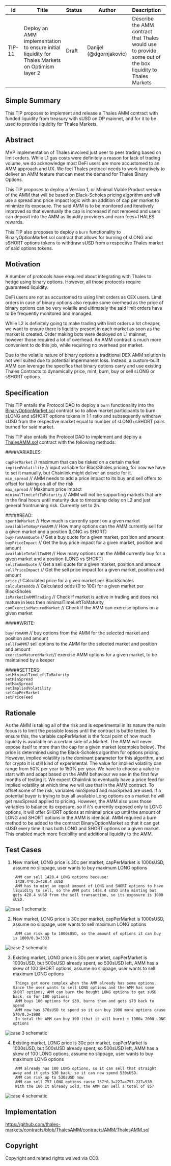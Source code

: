 | id | Title | Status | Author | Description | Discussions to | Created |
| ----------- | ----------- | ----------- | ----------- | ----------- | ----------- | ----------- |
| TIP-11 | Deploy an AMM implementation to ensure initial liquidity for Thales Markets on Optimism layer 2 | Draft | Danijel (@dgornjakovic) | Describe the AMM contract that Thales would use to provide some out of the box liquidity to Thales Markets | https://discord.gg/8bzFdpGTrp | 2021-12-10
 
## Simple Summary
 
This TIP proposes to implement and release a Thales AMM contract with funded liquidity from treasury with sUSD on OP mainnet, and for it to be used to provide liquidity for Thales Markets.
 
## Abstract
 
MVP implementation of Thales involved just peer to peer trading based on limit orders. While L1 gas costs were definitely a reason for lack of trading volume, we do acknowledge most DeFi users are more accustomed to an AMM approach and UX. We feel Thales protocol needs to work iteratively to deliver an AMM feature that can meet the demand for Thales Binary Options.  

This TIP proposes to deploy a Version 1, or Minimal Viable Product version of the AMM that will be based on Black-Scholes pricing algorithm and will use a spread and price impact logic with an addition of cap per market to minimize its exposure. The said AMM is to be monitored and iteratively improved so that eventually the cap is increased if not removed and users can deposit into the AMM as liquidity providers and earn fees+THALES rewards.

This TIP also proposes to deploy a `burn` functionality to BinaryOptionMarket.sol contract that allows for burning of sLONG and sSHORT options tokens to withdraw sUSD from a respective Thales market of said options tokens.
 
## Motivation
 
A number of protocols have enquired about integrating with Thales to hedge using binary options. However, all those protocols require guaranteed liquidity.  

DeFi users are not as accustomed to using limit orders as CEX users. Limit orders in case of binary options also require some overhead as the price of binary options can be very volatile and ultimately the said limit orders have to be frequently monitored and managed.  

While L2 is definitely going to make trading with limit orders a lot cheaper, we want to ensure there is liquidity present in each market as soon as the market is created. Order making bots were deployed on L1 mainnet, however those required a lot of overhead. An AMM contract is much more convenient to do this job, while requiring no overhead per market.
  
Due to the volatile nature of binary options a traditional DEX AMM solution is not well suited due to potential impermanent loss. Instead, a custom-built AMM can leverage the specifics that binary options carry and use existing Thales Contracts to dynamically price, mint, burn, buy or sell sLONG or sSHORT options.
 
## Specification

This TIP entails the Protocol DAO to deploy a `burn` functionality into the [BinaryOptionMarket.sol](https://github.com/thales-markets/contracts/blob/main/contracts/BinaryOptions/BinaryOptionMarket.sol) contract so to allow market participants to burn sLONG and sSHORT options tokens in 1:1 ratio and subsequently withdraw sUSD from the respective market equal to number of sLONG+sSHORT pairs burned for said market.
 
This TIP also entails the Protocol DAO to implement and deploy a [ThalesAMM.sol](https://github.com/thales-markets/contracts/blob/ThalesAMM/contracts/AMM/ThalesAMM.sol) contract with the following methods:  

####VARIABLES:  

`capPerMarket` // maximum that can be risked on a certain market    
`impliedVolatility` // input variable for BlackSholes pricing, for now we have to set it manually, but Chainlink might deliver an oracle for it.       
`min_spread` // AMM needs to add a price impact to its buy and sell offers to offset for taking on all of the risk  
`max_spread` // Maximum price impact    
`minimalTimeLeftToMaturity` // AMM will not be supporting markets that are in the final hours until maturity due to timestamp delay on L2 and just general frontrunning risk. Currently set to 2h.    
 
#####READ:  
`spentOnMarket` // How much is currently spent on a given market    
`availableToBuyFromAMM` // How many options can the AMM currently sell for a given market and a position (LONG vs SHORT)    
`buyFromAmmQuote` // Get a buy quote for a given market, position and amount  
`buyPriceImpact` // Get the buy price impact for a given market, position and amount  
`availableToSellToAMM` // How many options can the AMM currently buy for a given market and a position (LONG vs SHORT)    
`sellToAmmQuote` //  Get a sell quote for a given market, position and amount  
`sellPriceImpact` // Get the sell price impact for a given market, position and amount  
`price` // Calculated price for a given market per BlackScholes  
`calculateOdds` // Calculated odds (0 to 100) for a given market per BlackSholes  
`isMarketInAMMTrading` // Check if market is active in trading and does not mature in less then minimalTimeLeftToMaturity     
`canExerciseMaturedMarket` // Check if the AMM can exercise options on a given market  
  
#####WRITE:
 
`buyFromAMM` // buy options from the AMM for the selected market and position and amount    
`sellToAMM`// sell options to the AMM for the selected market and position and amount  
`exerciseMaturedMarket`// exercise AMM options for a given market, to be maintained by a keeper  
 
#####SETTERS:  
`setMinimalTimeLeftToMaturity`    
`setMinSpread`  
`setMaxSpread`  
`setImpliedVolatility`    
`setCapPerMarket`   
`setPriceFeed`  

## Rationale
 
As the AMM is taking all of the risk and is experimental in its nature the main focus is to limit the possible losses until the contract is battle tested. To ensure this, the variable capPerMarket is the focal point of how much liquidity is available on a certain side of a Market. The AMM will never expose itself to more than the cap for a given market (examples below).
The price is determined using the Black-Scholes algorithm for options pricing. However, implied volatility is the dominant parameter for this algorithm, and for crypto it is still kind of experimental. The value for implied volatility can range from 50% per year to 150% per year. We have to choose a value to start with and adapt based on the AMM behaviour we see in the first few months of testing it. We expect Chainlink to eventually have a price feed for implied volatility at which time we will use that in the AMM contract.
To offset some of the risk, variables minSpread and maxSpread are used. If a potential buyer is trying to buy all available Long options on a market he will get maxSpread applied to pricing. However, the AMM also uses those variables to balance its exposure, so if it's currently exposed only to LONG options, it will offer SHORT options at minimal price up until the amount of LONG and SHORT options in the AMM is identical.
AMM required a burn method to be added to the contract BinaryOptionMarket so that it can get sUSD every time it has both LONG and SHORT options on a given market. This enabled much more flexibility and additional liquidity to the AMM.

 
## Test Cases
 
1. New market, LONG price is 30c per market, capPerMarket is 1000sUSD, assume no slippage, user wants to buy maximum LONG options  
  
        AMM can sell 1428.4 LONG options because:
        1428.4*0.3=428.4 sUSD
        AMM has to mint an equal amount of LONG and SHORT options to have liquidity to sell, so the AMM puts 1428.4 sUSD into minting but gets 428.4 sUSD from the sell transaction, so its exposure is 1000 sUSD.
![case 1 schematic](https://raw.githubusercontent.com/MamercusOfMiletus/shemeTIP/main/Desktop%20-%201.png)

2. New market, LONG price is 30c per market, capPerMarket is 1000sUSD, assume no slippage, user wants to sell maximum LONG options
  
        AMM can risk up to 1000sUSD, so the amount of options it can buy is 1000/0.3=3333
![case 2 schematic](https://raw.githubusercontent.com/MamercusOfMiletus/shemeTIP/main/case%202.png)

3. Existing market, LONG price is 30c per market, capPerMarket is 1000sUSD, but 500sUSD already spent, so 500sUSD left, AMM has a skew of 100 SHORT options, assume no slippage, user wants to sell maximum LONG options  

        Things get more complex when the AMM already has some options. Since the user wants to sell LONG options and the AMM has some SHORT options, AMM can burn the bought LONG options to get sUSD back, so for 100 options:
        AMM buys 100 options for $30, burns them and gets $70 back to spend
        AMM now has 570sUSD to spend so it can buy 1900 more options cause 570/0.3=1900
        In total the AMM can buy 100 (that it will burn) + 1900= 2000 LONG options
![case 3 schematic](https://raw.githubusercontent.com/MamercusOfMiletus/shemeTIP/main/case%203.jpg)        
 
4. Existing market, LONG price is 30c per market, capPerMarket is 1000sUSD, but 500sUSD already spent, so 500sUSD left, AMM has a skew of 100 LONG options, assume no slippage, user wants to buy maximum LONG options  

        AMM already has 100 LONG options, so it can sell that straight away and it gets $30 back, so it can now spend 530sUSD.
        AMM can risk up to 530sUSD now
        AMM can sell 757 LONG options cause 757*0.3=227=>757-227=530
        With the 100 it already sold, the AMM can sell a total of 857
![case 4 schematic](https://raw.githubusercontent.com/MamercusOfMiletus/shemeTIP/main/case%204.png)
 
## Implementation
 
https://github.com/thales-markets/contracts/blob/ThalesAMM/contracts/AMM/ThalesAMM.sol
 
## Copyright
 
Copyright and related rights waived via CC0.
